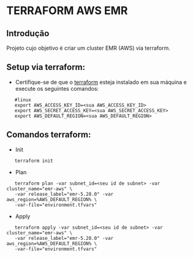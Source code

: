 # TERRAFORM AWS EMR

## Introdução

Projeto cujo objetivo é criar um cluster EMR (AWS) via terraform.

## Setup via terraform:
   - Certifique-se de que o [terraform](https://www.terraform.io/) esteja instalado em sua máquina e execute os seguintes comandos:
```
   #linux
   export AWS_ACCESS_KEY_ID=<sua AWS_ACCESS_KEY_ID>
   export AWS_SECRET_ACCESS_KEY=<sua AWS_SECRET_ACCESS_KEY>
   export AWS_DEFAULT_REGION=<sua AWS_DEFAULT_REGION> 
```   

## Comandos terraform:
   - Init
```
   terraform init
```
   - Plan
```
   terraform plan -var subnet_id=<seu id de subnet> -var cluster_name="emr-aws" \
   -var release_label="emr-5.28.0" -var aws_region=%AWS_DEFAULT_REGION% \
   -var-file="environment.tfvars"
```
   - Apply
```
   terraform apply -var subnet_id=<seu id de subnet> -var cluster_name="emr-aws" \
   -var release_label="emr-5.28.0" -var aws_region=%AWS_DEFAULT_REGION% \
   -var-file="environment.tfvars"
```